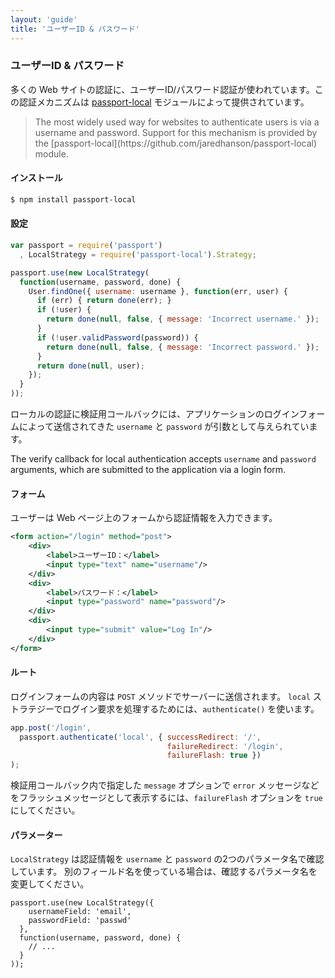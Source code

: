 ```yaml
---
layout: 'guide'
title: 'ユーザーID & パスワード'
---
```


### ユーザーID & パスワード

多くの Web サイトの認証に、ユーザーID/パスワード認証が使われています。この認証メカニズムは [passport-local](https://github.com/jaredhanson/passport-local) モジュールによって提供されています。

<blockquote class="original">
The most widely used way for websites to authenticate users is via a username
and password.  Support for this mechanism is provided by the [passport-local](https://github.com/jaredhanson/passport-local)
module.
</blockquote>


#### インストール

```bash
$ npm install passport-local
```

#### 設定

```javascript
var passport = require('passport')
  , LocalStrategy = require('passport-local').Strategy;

passport.use(new LocalStrategy(
  function(username, password, done) {
    User.findOne({ username: username }, function(err, user) {
      if (err) { return done(err); }
      if (!user) {
        return done(null, false, { message: 'Incorrect username.' });
      }
      if (!user.validPassword(password)) {
        return done(null, false, { message: 'Incorrect password.' });
      }
      return done(null, user);
    });
  }
));
```

ローカルの認証に検証用コールバックには、アプリケーションのログインフォームによって送信されてきた `username` と `password` が引数として与えられています。

The verify callback for local authentication accepts `username` and `password`
arguments, which are submitted to the application via a login form.

#### フォーム

ユーザーは Web ページ上のフォームから認証情報を入力できます。


```xml
<form action="/login" method="post">
    <div>
        <label>ユーザーID：</label>
        <input type="text" name="username"/>
    </div>
    <div>
        <label>パスワード：</label>
        <input type="password" name="password"/>
    </div>
    <div>
        <input type="submit" value="Log In"/>
    </div>
</form>
```

#### ルート

ログインフォームの内容は `POST` メソッドでサーバーに送信されます。
`local` ストラテジーでログイン要求を処理するためには、`authenticate()` を使います。

```javascript
app.post('/login',
  passport.authenticate('local', { successRedirect: '/',
                                   failureRedirect: '/login',
                                   failureFlash: true })
);
```

検証用コールバック内で指定した `message` オプションで `error` メッセージなどをフラッシュメッセージとして表示するには、`failureFlash` オプションを `true` にしてください。

#### パラメーター

`LocalStrategy` は認証情報を `username` と `password` の2つのパラメータ名で確認しています。
別のフィールド名を使っている場合は、確認するパラメータ名を変更してください。

    passport.use(new LocalStrategy({
        usernameField: 'email',
        passwordField: 'passwd'
      },
      function(username, password, done) {
        // ...
      }
    ));
